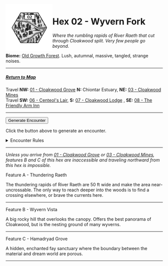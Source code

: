 <img align="left" width=150px src="/images/Hexes/hex02.png">
<h1>Hex 02 - Wyvern Fork</h1>

*Where the rumbling rapids of River Raeth that cut through Cloakwood split. Very few people go beyond.*

**Biome:** <u>Old Growth Forest</u>. Lush, autumnal, massive, tangled, strange noises.

---

##### [Return to Map](https://saltygoo.github.io/2024/12/31/BGHex/)
Travel **NW:** [01 - Cloakwood Grove](/pages/BaldurHex/01-CloakwoodGrove) **N:** Chiontar Estuary, **NE:** [03 - Cloakwood Mines](/pages/BaldurHex/03-CloakwoodMines/) <br>
Travel **SW:** [06 - Centeol's Lair](/pages/BaldurHex/06-CenteolsLair), **S:** [07 - Cloakwood Lodge](/pages/BaldurHex/07-CloakwoodLodge/) , **SE:** [08 - The Friendly Arm Inn](/pages/BaldurHex/08-FriendlyArm)

 ---
 
<button id="generateText" >Generate Encounter</button> <br>

<span class="grey" id="result" style="height: 75px;"> Click the button above to generate an encounter. </span>

<details markdown="1">
<summary>Encounter Rules</summary>
Generate an encounter the first time the party goes to one of this hex's features and every 12 hours. Encounters can happen on the way to the location or at the destination. If an encounter would happen while the party rests, good survival skills while setting up camp make the encounter happen after the full rest is completed. Search the [Baldur's Gate Wiki](https://baldursgate.fandom.com/wiki/Baldur%27s_Gate_Wiki) for information on named NPC. Do not hesitate to replace any named NPC by one the players have already met from time to time! It makes for a better story.
</details>

 ---

*Unless you arrive from [01 - Cloakwood Grove](/pages/BaldurHex/01-CloakwoodGrove) or [03 - Cloakwood Mines](/pages/BaldurHex/03-CloakwoodMines/), features B and C of this hex are inaccessible and traveling northward from this hex is impossible.*

<span class="blacktitle"> Feature A - Thundering Raeth </span>

The thundering rapids of River Raeth are 50 ft wide and make the area near-uncrossable. The only way to reach deeper into the woods is to find a crossing elsewhere, or brave the currents here.

---

<span class="blacktitle"> Feature B - Wyvern Vista </span>

A big rocky hill that overlooks the canopy. Offers the best panorama of Cloakwood, but is the nesting ground of many wyverns.

---

<span class="blacktitle"> Feature C - Hamadryad Grove </span>

A hidden, enchanted fay sanctuary where the boundary between the material and dream world are porous.

---

<script>
    const climate1 = "Old Growth";
    const climate2 = "Old Growth";
</script>
<script src="/scripts/BGencounter.js"></script>

